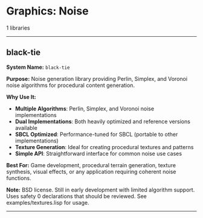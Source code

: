 # Graphics: Noise

1 libraries

---

## black-tie

**System Name:** `black-tie`

**Purpose:** Noise generation library providing Perlin, Simplex, and Voronoi noise algorithms for procedural content generation.

**Why Use It:**
- **Multiple Algorithms**: Perlin, Simplex, and Voronoi noise implementations
- **Dual Implementations**: Both heavily optimized and reference versions available
- **SBCL Optimized**: Performance-tuned for SBCL (portable to other implementations)
- **Texture Generation**: Ideal for creating procedural textures and patterns
- **Simple API**: Straightforward interface for common noise use cases

**Best For:** Game development, procedural terrain generation, texture synthesis, visual effects, or any application requiring coherent noise functions.

**Note:** BSD license. Still in early development with limited algorithm support. Uses safety 0 declarations that should be reviewed. See examples/textures.lisp for usage.

---


